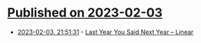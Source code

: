 # [Published on 2023-02-03](index.md)

* [2023-02-03, 21:51:31](https://news.ycombinator.com/item?id=34648225) - [Last Year You Said Next Year – Linear](https://linear.app/change)
